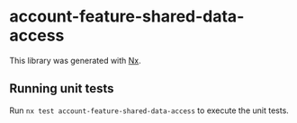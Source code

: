 # account-feature-shared-data-access

This library was generated with [Nx](https://nx.dev).

## Running unit tests

Run `nx test account-feature-shared-data-access` to execute the unit tests.
